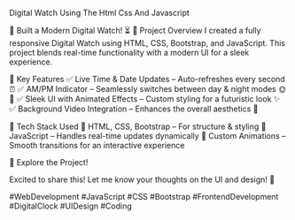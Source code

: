 Digital Watch Using The Html Css And Javascript

🚀 Built a Modern Digital Watch! ⏳
🔹 Project Overview
I created a fully responsive Digital Watch using HTML, CSS, Bootstrap, and JavaScript. This project blends real-time functionality with a modern UI for a sleek experience.

🔹 Key Features
✅ Live Time & Date Updates – Auto-refreshes every second ⏰
✅ AM/PM Indicator – Seamlessly switches between day & night modes 🌞🌙
✅ Sleek UI with Animated Effects – Custom styling for a futuristic look ✨
✅ Background Video Integration – Enhances the overall aesthetics 🎥

🔹 Tech Stack Used
🔸 HTML, CSS, Bootstrap – For structure & styling
🔸 JavaScript – Handles real-time updates dynamically
🔸 Custom Animations – Smooth transitions for an interactive experience

🔹 Explore the Project!

Excited to share this! Let me know your thoughts on the UI and design! 🚀

#WebDevelopment #JavaScript #CSS #Bootstrap #FrontendDevelopment #DigitalClock #UIDesign #Coding

